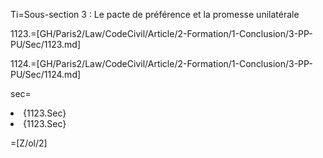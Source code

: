 Ti=Sous-section 3 : Le pacte de préférence et la promesse unilatérale

1123.=[GH/Paris2/Law/CodeCivil/Article/2-Formation/1-Conclusion/3-PP-PU/Sec/1123.md]

1124.=[GH/Paris2/Law/CodeCivil/Article/2-Formation/1-Conclusion/3-PP-PU/Sec/1124.md]

sec=<ol-none><li>{1123.Sec}</li><li>{1123.Sec}</li></ol>

=[Z/ol/2]